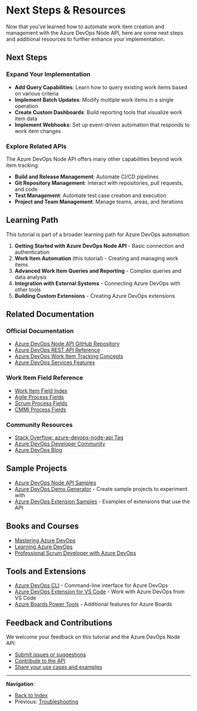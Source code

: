 # Next Steps & Resources

Now that you've learned how to automate work item creation and management with the Azure DevOps Node API, here are some next steps and additional resources to further enhance your implementation.

## Next Steps

### Expand Your Implementation

- **Add Query Capabilities**: Learn how to query existing work items based on various criteria
- **Implement Batch Updates**: Modify multiple work items in a single operation
- **Create Custom Dashboards**: Build reporting tools that visualize work item data
- **Implement Webhooks**: Set up event-driven automation that responds to work item changes

### Explore Related APIs

The Azure DevOps Node API offers many other capabilities beyond work item tracking:

- **Build and Release Management**: Automate CI/CD pipelines
- **Git Repository Management**: Interact with repositories, pull requests, and code
- **Test Management**: Automate test case creation and execution
- **Project and Team Management**: Manage teams, areas, and iterations

## Learning Path

This tutorial is part of a broader learning path for Azure DevOps automation:

1. **Getting Started with Azure DevOps Node API** - Basic connection and authentication
2. **Work Item Automation** (this tutorial) - Creating and managing work items
3. **Advanced Work Item Queries and Reporting** - Complex queries and data analysis
4. **Integration with External Systems** - Connecting Azure DevOps with other tools
5. **Building Custom Extensions** - Creating Azure DevOps extensions

## Related Documentation

### Official Documentation

- [Azure DevOps Node API GitHub Repository](https://github.com/Microsoft/azure-devops-node-api)
- [Azure DevOps REST API Reference](https://docs.microsoft.com/en-us/rest/api/azure/devops/?view=azure-devops-rest-6.0)
- [Azure DevOps Work Item Tracking Concepts](https://docs.microsoft.com/en-us/azure/devops/boards/work-items/about-work-items)
- [Azure DevOps Services Features](https://azure.microsoft.com/en-us/services/devops/)

### Work Item Field Reference

- [Work Item Field Index](https://docs.microsoft.com/en-us/azure/devops/boards/work-items/guidance/work-item-field)
- [Agile Process Fields](https://docs.microsoft.com/en-us/azure/devops/boards/work-items/guidance/agile-process)
- [Scrum Process Fields](https://docs.microsoft.com/en-us/azure/devops/boards/work-items/guidance/scrum-process)
- [CMMI Process Fields](https://docs.microsoft.com/en-us/azure/devops/boards/work-items/guidance/cmmi-process)

### Community Resources

- [Stack Overflow: azure-devops-node-api Tag](https://stackoverflow.com/questions/tagged/azure-devops-node-api)
- [Azure DevOps Developer Community](https://developercommunity.visualstudio.com/spaces/21/index.html)
- [Azure DevOps Blog](https://devblogs.microsoft.com/devops/)

## Sample Projects

- [Azure DevOps Node API Samples](https://github.com/Microsoft/azure-devops-node-api/tree/master/samples)
- [Azure DevOps Demo Generator](https://azuredevopsdemogenerator.azurewebsites.net/) - Create sample projects to experiment with
- [Azure DevOps Extension Samples](https://github.com/microsoft/azure-devops-extension-sample) - Examples of extensions that use the API

## Books and Courses

- [Mastering Azure DevOps](https://www.packtpub.com/product/mastering-azure-devops/9781789619690)
- [Learning Azure DevOps](https://www.linkedin.com/learning/learning-azure-devops-2)
- [Professional Scrum Developer with Azure DevOps](https://www.pluralsight.com/paths/professional-scrum-developer-with-azure-devops)

## Tools and Extensions

- [Azure DevOps CLI](https://docs.microsoft.com/en-us/azure/devops/cli/?view=azure-devops) - Command-line interface for Azure DevOps
- [Azure DevOps Extension for VS Code](https://marketplace.visualstudio.com/items?itemName=ms-vsts.team) - Work with Azure DevOps from VS Code
- [Azure Boards Power Tools](https://marketplace.visualstudio.com/items?itemName=ms-devlabs.BoardsTools) - Additional features for Azure Boards

## Feedback and Contributions

We welcome your feedback on this tutorial and the Azure DevOps Node API:

- [Submit issues or suggestions](https://github.com/Microsoft/azure-devops-node-api/issues)
- [Contribute to the API](https://github.com/Microsoft/azure-devops-node-api/blob/master/CONTRIBUTING.md)
- [Share your use cases and examples](https://github.com/Microsoft/azure-devops-node-api/discussions)

---

**Navigation**:
- [Back to Index](../index.md)
- Previous: [Troubleshooting](./07-troubleshooting.md) 